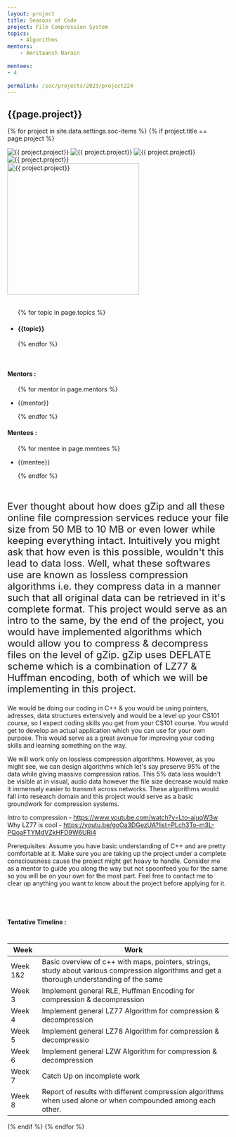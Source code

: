 ```yaml
---
layout: project
title: Seasons of Code
project: File Compression System
topics:
    - Algorithms
mentors:
    - Amritaansh Narain
    
mentees:
- 4  
    
permalink: /soc/projects/2023/project224
---
```


<h2 class="display1 m-3 p-3 text-center project-title">{{page.project}}</h2>

{% for project in site.data.settings.soc-items %}
{% if project.title == page.project %}

<div class ="img-soc d-block"> 
    <img src="{{ site.baseurl }}/{{ project.image }}" alt="{{ project.project}}" class="image-1">
    <img src="{{ site.baseurl }}/{{ project.image }}" alt="{{ project.project}}" class="image-2">
    <img src="{{ site.baseurl }}/{{ project.image }}" alt="{{ project.project}}" class="image-3">
    <img src="{{ site.baseurl }}/{{ project.image }}" alt="{{ project.project}}" class="image-4">
</div>
<div class = "mobile-img-soc">
  <img src="{{ site.baseurl }}/{{ project.image }}"  width = "300" height="300" alt="{{ project.project}}" class="border rounded">
  </div>
<div >
    <br>
    <ul>
        {% for topic in page.topics %}
        <li><h4 class="text-primary text-center topics">{{topic}}</h4></li>
        {% endfor %}
    </ul>
    <br>
    <h4 class="display3  ">Mentors :</h4> 
    <ul>
        {% for mentor in page.mentors %}
        <li><p class="lead">{{mentor}}</p></li>
        {% endfor %}
    </ul>
    <h4 class="display3  ">Mentees :</h4> 
    <ul>
        {% for mentee in page.mentees %}
        <li><p class="lead">{{mentee}}</p></li>
        {% endfor %}
    </ul>
</div>
<div>
    <p class="display3 project-desc" style = "font-size:22px;" >
        <br>
            Ever thought about how does gZip and all these online file compression services reduce your file size from 50 MB to 10 MB or even lower while keeping everything intact. Intuitively you might ask that how even is this possible, wouldn't this lead to data loss. Well, what these softwares use are known as lossless compression algorithms i.e. they compress data in a manner such that all original data can be retrieved in it's complete format. This project would serve as an intro to the same, by the end of the project, you would have implemented algorithms which would allow you to compress & decompress files on the level of gZip. gZip uses DEFLATE scheme which is a combination of LZ77 & Huffman encoding, both of which we will be implementing in this project.

We would be doing our coding in C++ & you would be using pointers, adresses, data structures extensively and would be a level up your CS101 course, so I expect coding skills you get from your CS101 course. You would get to develop an actual application which you can use for your own purpose. This would serve as a great avenue for improving your coding skills and learning something on the way.  

We will work only on lossless compression algorithms. However, as you might see, we can design algorithms which let's say preserve 95% of the data while giving massive compression ratios. This 5% data loss wouldn't be visible at in visual, audio data however the file size decrease would make it immensely easier to transmit across networks. These algorithms would fall into research domain and this project would serve as a basic groundwork for compression systems.

Intro to compression - https://www.youtube.com/watch?v=Lto-ajuqW3w 
Why LZ77 is cool - https://youtu.be/goOa3DGezUA?list=PLch3To-m3L-PQoaFTYMdVZkHFD9W6URi4 

<p>Prerequisites: Assume you have basic understanding of C++ and are pretty comfortable at it. Make sure you are taking up the project under a complete consciousness cause the project might get heavy to handle. Consider me as a mentor to guide you along the way but not spoonfeed you for the same so you will be on your own for the most part. Feel free to contact me to clear up anything you want to know about the project before applying for it.</p>
<br>

        
    
<div class = "d-flex flex-wrap">
<div>
    <h4 class="display3" style="margin:40px 0px 40px 0px;">Tentative Timeline :</h4>
    <table class="table table-striped w-100">
    <thead>
        <tr>
        <th>Week</th>
        <th>Work</th>
        </tr>
    </thead>
    <tbody>
    <tr>
      <td  >Week 1&2</td>
      <td>Basic overview of c++ with maps, pointers, strings, study about various compression algorithms and get a thorough understanding of the same </td>
    </tr>
    <tr>
      <td>Week 3</td>
      <td>Implement general RLE, Huffman Encoding for compression & decompression </td>
    </tr>
    <tr>
      <td>Week 4</td>
      <td>Implement general LZ77 Algorithm for compression & decompression
 </td>
    </tr>
    <tr>
      <td>Week 5</td>
      <td>Implement general LZ78 Algorithm for compression & decompressio</td>
    </tr>
    <tr>
      <td>Week 6</td>
      <td>Implement general LZW Algorithm for compression & decompression
</td>
    </tr>
    <tr>
      <td>Week 7</td>
      <td>Catch Up on incomplete work</td>
    </tr>
    <tr>
      <td>Week 8</td>
      <td>Report of results with different compression algorithms when used alone or when compounded among each other. </td>
    </tr>
    </tbody>
    </table>
</div>
</div>
{% endif %}
{% endfor %}
